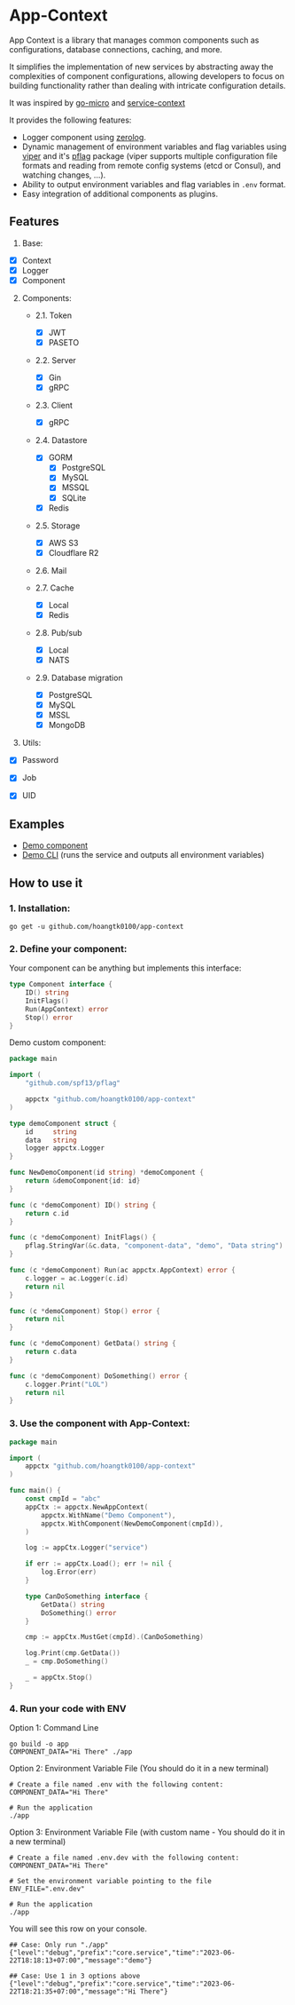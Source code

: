 # App-Context

App Context is a library that manages common components such as configurations, database connections, caching, and more.

It simplifies the implementation of new services by abstracting away the complexities of component configurations,
allowing developers to focus on building functionality rather than dealing with intricate configuration details.

It was inspired by [go-micro](https://github.com/go-micro/go-micro) and [service-context](https://github.com/viettranx/service-context)

It provides the following features:

- Logger component using [zerolog](https://github.com/rs/zerolog).
- Dynamic management of environment variables and flag variables using [viper](https://github.com/spf13/viper) and
  it's [pflag](https://github.com/spf13/pflag) package (viper supports multiple configuration file formats and reading from
  remote config systems (etcd or Consul), and watching changes, ...).
- Ability to output environment variables and flag variables in `.env` format.
- Easy integration of additional components as plugins.

## Features

1. Base:

- [x] Context
- [x] Logger
- [x] Component

2. Components:

	- 2.1. Token
		- [x] JWT
		- [x] PASETO

	- 2.2. Server
		- [x] Gin
		- [x] gRPC

	- 2.3. Client
		- [x] gRPC

	- 2.4. Datastore
		- [x] GORM
			- [x] PostgreSQL
			- [x] MySQL
			- [x] MSSQL
			- [x] SQLite
		- [x] Redis

	- 2.5. Storage
		- [x] AWS S3
		- [x] Cloudflare R2

	- 2.6. Mail

	- 2.7. Cache
		- [x] Local
		- [x] Redis

	- 2.8. Pub/sub
		- [x] Local
		- [x] NATS

	- 2.9. Database migration
		- [x] PostgreSQL
		- [x] MySQL
		- [x] MSSL
		- [x] MongoDB

3. Utils:
- [x] Password
- [x] Job
- [x] UID


## Examples

- [Demo component](./examples/component)
- [Demo CLI](./examples/cli) (runs the service and outputs all environment variables)

## How to use it

### 1. Installation:

```shell
go get -u github.com/hoangtk0100/app-context
```

### 2. Define your component:

Your component can be anything but implements this interface:

```go
type Component interface {
	ID() string
	InitFlags()
	Run(AppContext) error
	Stop() error
}
```

Demo custom component:

```go
package main

import (
	"github.com/spf13/pflag"

	appctx "github.com/hoangtk0100/app-context"
)

type demoComponent struct {
	id     string
	data   string
	logger appctx.Logger
}

func NewDemoComponent(id string) *demoComponent {
	return &demoComponent{id: id}
}

func (c *demoComponent) ID() string {
	return c.id
}

func (c *demoComponent) InitFlags() {
	pflag.StringVar(&c.data, "component-data", "demo", "Data string")
}

func (c *demoComponent) Run(ac appctx.AppContext) error {
	c.logger = ac.Logger(c.id)
	return nil
}

func (c *demoComponent) Stop() error {
	return nil
}

func (c *demoComponent) GetData() string {
	return c.data
}

func (c *demoComponent) DoSomething() error {
	c.logger.Print("LOL")
	return nil
}
```

### 3. Use the component with App-Context:

```go
package main

import (
	appctx "github.com/hoangtk0100/app-context"
)

func main() {
	const cmpId = "abc"
	appCtx := appctx.NewAppContext(
		appctx.WithName("Demo Component"),
		appctx.WithComponent(NewDemoComponent(cmpId)),
	)

	log := appCtx.Logger("service")

	if err := appCtx.Load(); err != nil {
		log.Error(err)
	}

	type CanDoSomething interface {
		GetData() string
		DoSomething() error
	}

	cmp := appCtx.MustGet(cmpId).(CanDoSomething)

	log.Print(cmp.GetData())
	_ = cmp.DoSomething()

	_ = appCtx.Stop()
}
```

### 4. Run your code with ENV

Option 1: Command Line

```shell
go build -o app
COMPONENT_DATA="Hi There" ./app
```

Option 2: Environment Variable File (You should do it in a new terminal)

```shell
# Create a file named .env with the following content:
COMPONENT_DATA="Hi There"

# Run the application
./app
```

Option 3: Environment Variable File (with custom name - You should do it in a new terminal)

```shell
# Create a file named .env.dev with the following content:
COMPONENT_DATA="Hi There"

# Set the environment variable pointing to the file
ENV_FILE=".env.dev"

# Run the application
./app
```

You will see this row on your console.

```
## Case: Only run "./app"
{"level":"debug","prefix":"core.service","time":"2023-06-22T18:18:13+07:00","message":"demo"}

## Case: Use 1 in 3 options above
{"level":"debug","prefix":"core.service","time":"2023-06-22T18:21:35+07:00","message":"Hi There"}
```
